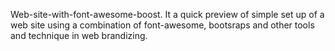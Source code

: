 Web-site-with-font-awesome-boost. It a quick preview of simple set up of a web site using a combination of font-awesome, bootsraps and other tools and technique in web brandizing.

